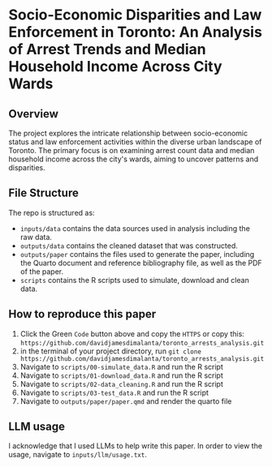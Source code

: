# Socio-Economic Disparities and Law Enforcement in Toronto: An Analysis of Arrest Trends and Median Household Income Across City Wards
## Overview
The project explores the intricate relationship between socio-economic status and law enforcement activities within the diverse urban landscape of Toronto. The primary focus is on examining arrest count data and median household income across the city's wards, aiming to uncover patterns and disparities.
## File Structure
The repo is structured as:

- `inputs/data` contains the data sources used in analysis including the raw data.
- `outputs/data` contains the cleaned dataset that was constructed.
- `outputs/paper` contains the files used to generate the paper, including the Quarto document and reference bibliography file, as well as the PDF of the paper.
- `scripts` contains the R scripts used to simulate, download and clean data.

## How to reproduce this paper
1. Click the Green `Code` button above and copy the `HTTPS` or copy this: `https://github.com/davidjamesdimalanta/toronto_arrests_analysis.git`
2. in the terminal of your project directory, run `git clone https://github.com/davidjamesdimalanta/toronto_arrests_analysis.git`
3. Navigate to `scripts/00-simulate_data.R` and run the R script
4. Navigate to `scripts/01-download_data.R` and run the R script
5. Navigate to `scripts/02-data_cleaning.R` and run the R script
6. Navigate to `scripts/03-test_data.R` and run the R script  
7. Navigate to `outputs/paper/paper.qmd` and render the quarto file

## LLM usage
I acknowledge that I used LLMs to help write this paper. In order to view the usage, navigate to `inputs/llm/usage.txt`.
